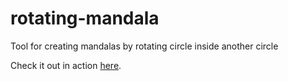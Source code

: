rotating-mandala
================

Tool for creating mandalas by rotating circle inside another circle


Check it out in action [here](https://drvic10k.github.com/rotating-mandala).
